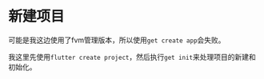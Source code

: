 # 新建项目

可能是我这边使用了fvm管理版本，所以使用`get create app`会失败。

我这里先使用`flutter create project`，然后执行`get init`来处理项目的新建和初始化。

